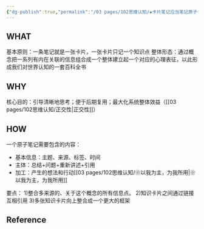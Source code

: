 ```yaml
---
{"dg-publish":true,"permalink":"/03 pages/102思维认知/❀卡片笔记应当笔记原子化/","tags":["PKM"],"created":"2024-11-30T20:43:47.803+08:00","updated":"2025-03-04T13:37:49.013+08:00"}
---
```



## WHAT
基本原则：一条笔记就是一张卡片，一张卡片只记一个知识点
整体形态：通过概念把一系列有内在关联的信息组合成一个整体建立起一个对应的心理表征，以此形成我们对世界认知的一套百科全书


## WHY
核心目的：引导清晰地思考；便于后期复用；最大化系统整体效益（[[03 pages/102思维认知/正交性\|正交性]]）

## HOW
一个原子笔记需要包含的内容：
- 基本信息：主题、来源、标签、时间
- 主体：总结+问题+重新讲述+引用
- 加工：产生的想法和行动[[03 pages/102思维认知/❀以我为主，为我所用\|❀以我为主，为我所用]]

要点：
1)整合多来源的、关于这个概念的所有信息点。
2)知识卡片之间通过链接互相引用
3)多张知识卡片向上整合成一个更大的框架
## Reference



